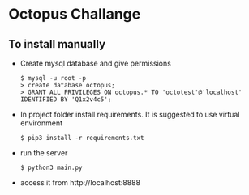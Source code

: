 # Octopus Challange

## To install manually

- Create mysql database and give permissions

      $ mysql -u root -p
      > create database octopus;
      > GRANT ALL PRIVILEGES ON octopus.* TO 'octotest'@'localhost' IDENTIFIED BY 'Q1x2v4c5';

 - In project folder install requirements. It is suggested to use virtual environment

       $ pip3 install -r requirements.txt

- run the server

      $ python3 main.py

- access it from http://localhost:8888

